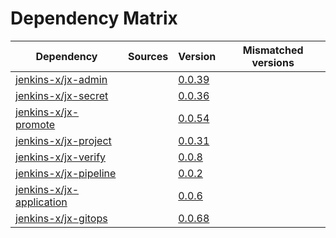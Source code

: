 # Dependency Matrix

Dependency | Sources | Version | Mismatched versions
---------- | ------- | ------- | -------------------
[jenkins-x/jx-admin](https://github.com/jenkins-x/jx-admin) |  | [0.0.39](https://github.com/jenkins-x/jx-admin/releases/tag/v0.0.39) | 
[jenkins-x/jx-secret](https://github.com/jenkins-x/jx-secret) |  | [0.0.36](https://github.com/jenkins-x/jx-secret/releases/tag/v0.0.36) | 
[jenkins-x/jx-promote](https://github.com/jenkins-x/jx-promote) |  | [0.0.54](https://github.com/jenkins-x/jx-promote/releases/tag/v0.0.54) | 
[jenkins-x/jx-project](https://github.com/jenkins-x/jx-project) |  | [0.0.31](https://github.com/jenkins-x/jx-project/releases/tag/v0.0.31) | 
[jenkins-x/jx-verify](https://github.com/jenkins-x/jx-verify) |  | [0.0.8](https://github.com/jenkins-x/jx-verify/releases/tag/v0.0.8) | 
[jenkins-x/jx-pipeline](https://github.com/jenkins-x/jx-pipeline) |  | [0.0.2](https://github.com/jenkins-x/jx-pipeline/releases/tag/v0.0.2) | 
[jenkins-x/jx-application](https://github.com/jenkins-x/jx-application) |  | [0.0.6](https://github.com/jenkins-x/jx-application/releases/tag/v0.0.6) | 
[jenkins-x/jx-gitops](https://github.com/jenkins-x/jx-gitops) |  | [0.0.68](https://github.com/jenkins-x/jx-gitops/releases/tag/v0.0.68) | 
